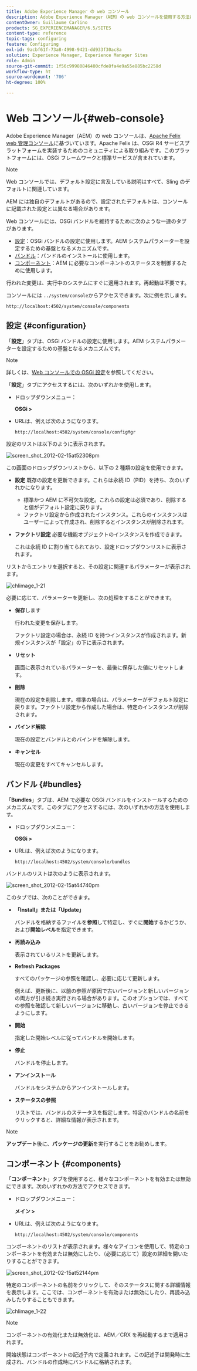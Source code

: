 ```yaml
---
title: Adobe Experience Manager の web コンソール
description: Adobe Experience Manager（AEM）の web コンソールを使用する方法について説明します。
contentOwner: Guillaume Carlino
products: SG_EXPERIENCEMANAGER/6.5/SITES
content-type: reference
topic-tags: configuring
feature: Configuring
exl-id: 9acbf61f-73a8-4998-9421-dd933f30ac8a
solution: Experience Manager, Experience Manager Sites
role: Admin
source-git-commit: 1f56c99980846400cfde8fa4e9a55e885bc2258d
workflow-type: ht
source-wordcount: '706'
ht-degree: 100%

---
```


# Web コンソール{#web-console}

Adobe Experience Manager（AEM）の web コンソールは、[Apache Felix web 管理コンソール](https://felix.apache.org/documentation/subprojects/apache-felix-web-console.html)に基づいています。Apache Felix は、OSGi R4 サービスプラットフォームを実装するためのコミュニティによる取り組みです。このプラットフォームには、OSGi フレームワークと標準サービスが含まれています。

>[!NOTE]
>
>Web コンソールでは、デフォルト設定に言及している説明はすべて、Sling のデフォルトに関連しています。
>
>AEM には独自のデフォルトがあるので、設定されたデフォルトは、コンソールに記載された設定とは異なる場合があります。

Web コンソールには、OSGi バンドルを維持するために次のような一連のタブがあります。

* [設定](#configuration)：OSGi バンドルの設定に使用します。AEM システムパラメーターを設定するための基盤となるメカニズムです。
* [バンドル](#bundles)：バンドルのインストールに使用します。
* [コンポーネント](#components)：AEM に必要なコンポーネントのステータスを制御するために使用します。

行われた変更は、実行中のシステムにすぐに適用されます。再起動は不要です。

コンソールには `../system/console`からアクセスできます。次に例を示します。

`http://localhost:4502/system/console/components`

## 設定 {#configuration}

「**設定**」タブは、OSGi バンドルの設定に使用します。AEM システムパラメーターを設定するための基盤となるメカニズムです。

>[!NOTE]
>
>詳しくは、[Web コンソールでの OSGi 設定](/help/sites-deploying/configuring-osgi.md)を参照してください。

「**設定**」タブにアクセスするには、次のいずれかを使用します。

* ドロップダウンメニュー：

  **OSGi >**

* URLは、例えば次のようになります。

  `http://localhost:4502/system/console/configMgr`

設定のリストは以下のように表示されます。

![screen_shot_2012-02-15at52308pm](assets/screen_shot_2012-02-15at52308pm.png)

この画面のドロップダウンリストから、以下の 2 種類の設定を使用できます。

* **設定**
既存の設定を更新できます。これらは永続 ID（PID）を持ち、次のいずれかになります。

   * 標準かつ AEM に不可欠な設定。これらの設定は必須であり、削除すると値がデフォルト設定に戻ります。
   * ファクトリ設定から作成されたインスタンス。これらのインスタンスはユーザーによって作成され、削除するとインスタンスが削除されます。

* **ファクトリ設定**
必要な機能オブジェクトのインスタンスを作成できます。

  これは永続 ID に割り当てられており、設定ドロップダウンリストに表示されます。

リストからエントリを選択すると、その設定に関連するパラメーターが表示されます。

![chlimage_1-21](assets/chlimage_1-21a.png)

必要に応じて、パラメーターを更新し、次の処理をすることができます。

* **保存**&#x200B;します

  行われた変更を保存します。

  ファクトリ設定の場合は、永続 ID を持つインスタンスが作成されます。新規インスタンスが「設定」の下に表示されます。

* **リセット**

  画面に表示されているパラメーターを、最後に保存した値にリセットします。

* **削除**

  現在の設定を削除します。標準の場合は、パラメーターがデフォルト設定に戻ります。ファクトリ設定から作成した場合は、特定のインスタンスが削除されます。

* **バインド解除**

  現在の設定とバンドルとのバインドを解除します。

* **キャンセル**

  現在の変更をすべてキャンセルします。

## バンドル {#bundles}

「**Bundles**」タブは、AEM で必要な OSGi バンドルをインストールするためのメカニズムです。このタブにアクセスするには、次のいずれかの方法を使用します。

* ドロップダウンメニュー：

  **OSGi >**

* URLは、例えば次のようになります。

  `http://localhost:4502/system/console/bundles`

バンドルのリストは次のように表示されます。

![screen_shot_2012-02-15at44740pm](assets/screen_shot_2012-02-15at44740pm.png)

このタブでは、次のことができます。

* **「Install」または「Update」**

  バンドルを格納するファイルを&#x200B;**参照**&#x200B;して特定し、すぐに&#x200B;**開始**&#x200B;するかどうか、および&#x200B;**開始レベル**&#x200B;を指定できます。

* **再読み込み**

  表示されているリストを更新します。

* **Refresh Packages**

  すべてのパッケージの参照を確認し、必要に応じて更新します。

  例えば、更新後に、以前の参照が原因で古いバージョンと新しいバージョンの両方が引き続き実行される場合があります。このオプションでは、すべての参照を確認して新しいバージョンに移動し、古いバージョンを停止できるようにします。

* **開始**

  指定した開始レベルに従ってバンドルを開始します。

* **停止**

   バンドルを停止します。

* **アンインストール**

  バンドルをシステムからアンインストールします。

* **ステータスの参照**

  リストでは、バンドルのステータスを指定します。特定のバンドルの名前をクリックすると、詳細な情報が表示されます。

>[!NOTE]
>
>**アップデート**&#x200B;後に、**パッケージの更新**&#x200B;を実行することをお勧めします。

## コンポーネント {#components}

「**コンポーネント**」タブを使用すると、様々なコンポーネントを有効または無効にできます。次のいずれかの方法でアクセスできます。

* ドロップダウンメニュー：

  **メイン >**

* URLは、例えば次のようになります。

  `http://localhost:4502/system/console/components`

コンポーネントのリストが表示されます。様々なアイコンを使用して、特定のコンポーネントを有効または無効にしたり、（必要に応じて）設定の詳細を開いたりすることができます。

![screen_shot_2012-02-15at52144pm](assets/screen_shot_2012-02-15at52144pm.png)

特定のコンポーネントの名前をクリックして、そのステータスに関する詳細情報を表示します。ここでは、コンポーネントを有効または無効にしたり、再読み込みしたりすることもできます。

![chlimage_1-22](assets/chlimage_1-22a.png)

>[!NOTE]
>
>コンポーネントの有効化または無効化は、AEM／CRX を再起動するまで適用されます。
>
>開始状態はコンポーネントの記述子内で定義されます。この記述子は開発時に生成され、バンドルの作成時にバンドルに格納されます。
